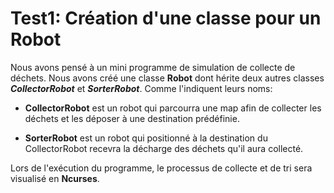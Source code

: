 # Test1: Création d'une classe pour un Robot

Nous avons pensé à un mini programme de simulation de collecte de déchets.
Nous avons créé une classe **Robot** dont hérite deux autres classes ***CollectorRobot*** et ***SorterRobot***.
Comme l'indiquent leurs noms:

- **CollectorRobot** est un robot qui parcourra une map afin de collecter les déchets et les déposer à une destination prédéfinie.

- **SorterRobot** est un robot qui positionné à la destination du CollectorRobot recevra la décharge des déchets qu'il aura collecté.

Lors de l'exécution du programme, le processus de collecte et de tri sera visualisé en **Ncurses**.